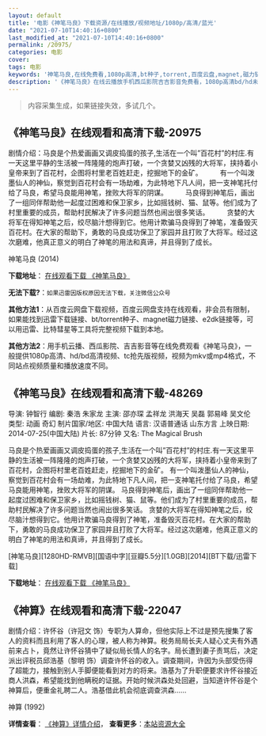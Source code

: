 ```yaml
---
layout: default
title: '电影《神笔马良》下载资源/在线播放/视频地址/1080p/高清/蓝光'
date: "2021-07-10T14:40:16+0800"
last_modified_at: "2021-07-10T14:40:16+0800"
permalink: /20975/
categories: 电影
cover:
tags: 电影
keywords: '神笔马良,在线免费看,1080p高清,bt种子,torrent,百度云盘,magnet,磁力链,迅雷下载资源'
description: '《神笔马良》在线云播放手机西瓜影院吉吉影音免费看，1080p高清bd/hd未删减完整版和tc抢先枪版，mkv/mp4格式，附带bt/torrent种子、magnet/磁力链、百度云盘、网盘资源迅雷下载链接'
---
```


>内容采集生成，如果链接失效，多试几个。


## 《神笔马良》在线观看和高清下载-20975

剧情介绍：马良是个热爱画画又调皮捣蛋的孩子,生活在一个叫”百花村”的村庄.有一天这里平静的生活被一阵隆隆的炮声打破，一个贪婪又凶残的大将军，挟持着小皇帝来到了百花村，企图将村里老百姓赶走，挖掘地下的金矿。  　　有一个叫泼墨仙人的神仙，察觉到百花村会有一场劫难，为此特地下凡人间，把一支神笔托付给了马良，希望马良能用神笔，挫败大将军的阴谋。  　　马良得到神笔后，画出了一组同伴帮助他一起度过困难和保卫家乡，比如摇钱树、猫、鼠等。他们成为了村里重要的成员，帮助村民解决了许多问题当然也闹出很多笑话。  　　贪婪的大将军在得知神笔之后，绞尽脑汁想得到它。他用计欺骗马良得到了神笔，准备毁灭百花村。在大家的帮助下，勇敢的马良成功保卫了家园并且打败了大将军。经过这次磨难，他真正意义的明白了神笔的用法和真谛，并且得到了成长。


神笔马良 (2014)

**下载地址**： [在线观看下载 《神笔马良》](https://www.btbtdy.me/btdy/dy1539.html) 


**无法下载?**：`如果迅雷因版权原因无法下载，关注微信公众号 `

**其他方法1**：从百度云网盘下载视频，百度云网盘支持在线观看，非会员有限制，如果能找到迅雷下载链接、bt/torrent种子、magnet磁力链接、e2dk链接等，可以用迅雷、比特彗星等工具将完整视频下载到本地。

**其他方法2**：用手机云播、西瓜影院、吉吉影音等在线免费观看《神笔马良》，一般提供1080p高清、hd/bd高清视频、tc抢先版视频，视频为mkv或mp4格式，不同站点视频质量和播放速度不同。


## 《神笔马良》在线观看和高清下载-48269

导演: 钟智行 编剧: 秦浩 朱家龙 主演: 邵亦琛 孟祥龙 洪海天 吴磊 郭易峰 吴文伦 类型: 动画 奇幻 制片国家/地区: 中国大陆 语言: 汉语普通话 山东方言 上映日期: 2014-07-25(中国大陆) 片长: 87分钟 又名: The Magical Brush

马良是个热爱画画又调皮捣蛋的孩子,生活在一个叫”百花村”的村庄.有一天这里平静的生活被一阵隆隆的炮声打破，一个贪婪又凶残的大将军，挟持着小皇帝来到了百花村，企图将村里老百姓赶走，挖掘地下的金矿。 有一个叫泼墨仙人的神仙，察觉到百花村会有一场劫难，为此特地下凡人间，把一支神笔托付给了马良，希望马良能用神笔，挫败大将军的阴谋。 马良得到神笔后，画出了一组同伴帮助他一起度过困难和保卫家乡，比如摇钱树、猫、鼠等。他们成为了村里重要的成员，帮助村民解决了许多问题当然也闹出很多笑话。 贪婪的大将军在得知神笔之后，绞尽脑汁想得到它。他用计欺骗马良得到了神笔，准备毁灭百花村。在大家的帮助下，勇敢的马良成功保卫了家园并且打败了大将军。经过这次磨难，他真正意义的明白了神笔的用法和真谛，并且得到了成长。


[神笔马良][1280HD-RMVB][国语中字][豆瓣5.5分][1.0GB][2014][BT下载/迅雷下载]

**下载地址**： [在线观看下载 《神笔马良》](https://www.btdx8.com/torrent/the_magical_brush_2014.html) 


## 《神算》在线观看和高清下载-22047

剧情介绍：许怀谷（许冠文 饰）专职为人算命，但他实际上不过是预先搜集了客人的资料而且利用了客人的心理，被人称为神算。税务局局长夫人疑心丈夫有外遇前来占卜，竟然让许怀谷猜中了疑似局长情人的名字。局长遭到妻子责骂后，决定派出评税员邱浩基（黎明 饰）调查许怀谷的收入。调查期间，许因为头部受伤得了超能力，接触到别人手脚便能看到对方的将来。浩基为了升职便要求许怀谷接近商人洪森，希望能找到他瞒税的证据。开始时候洪森处处回避，当知道许怀谷是个神算后，便重金礼聘二人。浩基借此机会彻底调查洪森……


神算 (1992)

**详情查看**： [《神算》详情介绍](/movie/22047/)， **查看更多**：[本站资源大全](/movie/t/all/)

